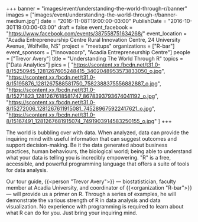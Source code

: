 +++
banner = "images/event/understanding-the-world-through-r/banner"
images = ["images/event/understanding-the-world-through-r/banner-medium.jpg"]
date = "2016-11-08T19:00:00-03:00"
PublishDate = "2016-10-30T19:00:00-03:00"
draft = false
event_facebook = "https://www.facebook.com/events/387558751634268/"
event_location = "Acadia Entrepreneurship Centre Rural Innovation Centre, 24 University Avenue, Wolfville, NS"
project = "meetups"
organizations = ["R-bar"]
event_sponsors = ["Innovacorp", "Acadia Entrepreneurship Centre"]
people = ["Trevor Avery"]
title = "Understanding The World Through R"
topics = ["Data Analytics"]
pics = [
    "https://scontent.xx.fbcdn.net/t31.0-8/15250945_1281267605248415_3402048953573833050_o.jpg",
    "https://scontent.xx.fbcdn.net/t31.0-8/15195876_1281267588581750_7582388375556882887_o.jpg",
    "https://scontent.xx.fbcdn.net/t31.0-8/15271823_1281267618581747_8678393793674041192_o.jpg",
    "https://scontent.xx.fbcdn.net/t31.0-8/15272006_1281267611915081_745289675922417621_o.jpg",
    "https://scontent.xx.fbcdn.net/t31.0-8/15167491_1281267681915074_7491903914583250155_o.jpg"
]
+++

The world is bubbling over with data.   When analyzed, data can provide the inquiring mind with useful information that can suggest outcomes and support decision-making.  Be it the data generated about business practices, human behaviours, the biological world; being able to understand what your data is telling you is incredibly empowering.  "R" is a free, accessible, and powerful programming language that offers a suite of tools for data analysis.

Our tour guide, {{<person "Trevor Avery">}} &mdash; biostatistician, faculty member at Acadia University, and coordinator of {{<organization "R-bar">}} &mdash; will provide us a primer on R. Through a series of examples, he will demonstrate the various strength of R in data analysis and data visualization.  No experience with programming is required to learn about what R can do for you. Just bring your inquiring mind.
